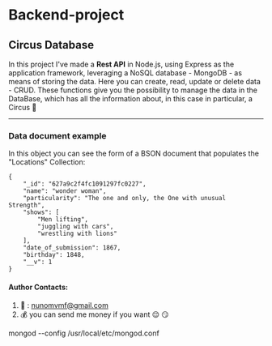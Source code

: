 # Backend-project


## Circus Database 


In this project I've made a **Rest API** in Node.js, using Express as the application framework, leveraging a NoSQL database - MongoDB - as means of storing the data.
Here you can create, read, update or delete data - CRUD. These functions give you the possibility to manage the data in the DataBase, which has all the information about, in this case in particular, a Circus :circus_tent:

---
<!-- In this REST API, information about a circus is managed, which employs several people, all of them with some particularities that make them unique and special.  -->

### Data document example
In this object you can see the form of a BSON document that populates the "Locations" Collection:

```
{
    "_id": "627a9c2f4fc1091297fc0227",
    "name": "wonder woman",
    "particularity": "The one and only, the One with unusual Strength",
    "shows": [
        "Men lifting",
        "juggling with cars",
        "wrestling with lions"
    ],
    "date_of_submission": 1867,
    "birthday": 1848,
    "__v": 1
}
```

#### Author Contacts:
1. :e-mail: : nunomvmf@gmail.com
2. :moneybag: you can send me money if you want :relieved: :smirk:


mongod --config /usr/local/etc/mongod.conf

